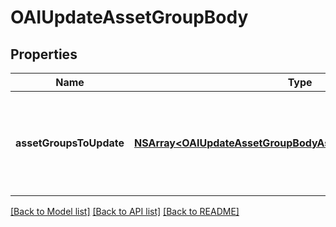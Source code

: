 # OAIUpdateAssetGroupBody

## Properties
Name | Type | Description | Notes
------------ | ------------- | ------------- | -------------
**assetGroupsToUpdate** | [**NSArray&lt;OAIUpdateAssetGroupBodyAssetGroupsToUpdateInner&gt;***](OAIUpdateAssetGroupBodyAssetGroupsToUpdateInner.md) | A list of asset groups and the data that will be used to update them. | [optional] 

[[Back to Model list]](../README.md#documentation-for-models) [[Back to API list]](../README.md#documentation-for-api-endpoints) [[Back to README]](../README.md)


